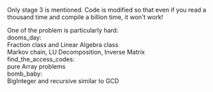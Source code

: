 Only stage 3 is mentioned. Code is modified so that even if you read a thousand time and compile a billion time, it won't work!  
  
One of the problem is particularly hard:  
dooms_day:  
	Fraction class and Linear Algebra class  
	Markov chain, LU Decomposition, Inverse Matrix  
find_the_access_codes:  
	pure Array problems  
bomb_baby:  
	BigInteger and recursive similar to GCD  
